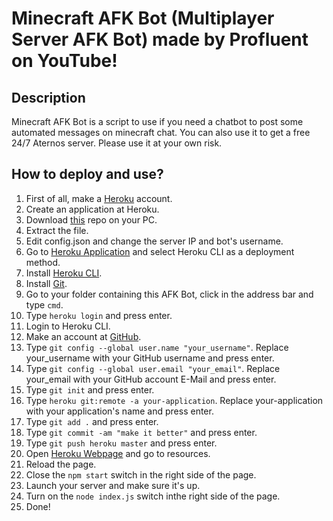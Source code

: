 # Minecraft AFK Bot (Multiplayer Server AFK Bot) made by Profluent on YouTube!
## Description
Minecraft AFK Bot is a script to use if you need a chatbot to post some automated messages on minecraft chat. You can also use it to get a free 24/7 Aternos server. Please use it at your own risk.
## How to deploy and use?
1. First of all, make a [Heroku](https://heroku.com) account.
2. Create an application at Heroku.
3. Download [this](https://github.com/ProfluentDev/minecraftafkbot) repo on your PC.
4. Extract the file.
5. Edit config.json and change the server IP and bot's username.
7. Go to [Heroku Application](https://heroku.com) and select Heroku CLI as a deployment method.
8. Install [Heroku CLI](https://devcenter.heroku.com/articles/heroku-command-line).
9. Install [Git](https://git-scm.com/downloads).
10. Go to your folder containing this AFK Bot, click in the address bar and type `cmd`.
11. Type `heroku login` and press enter.
12. Login to Heroku CLI.
13. Make an account at [GitHub](https://github.com).
14. Type `git config --global user.name "your_username"`. Replace your_username with your GitHub username and press enter.
15. Type `git config --global user.email "your_email"`. Replace your_email with your GitHub account E-Mail and press enter.
16. Type `git init` and press enter.
17. Type `heroku git:remote -a your-application`. Replace your-application with your application's name and press enter.
18. Type `git add .` and press enter.
19. Type `git commit -am "make it better"` and press enter.
20. Type `git push heroku master` and press enter.
21. Open [Heroku Webpage](https://heroku.com) and go to resources.
22. Reload the page.
23. Close the `npm start` switch in the right side of the page.
24. Launch your server and make sure it's up.
25. Turn on the `node index.js` switch inthe right side of the page.
26. Done!
